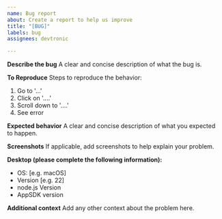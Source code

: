 ```yaml
---
name: Bug report
about: Create a report to help us improve
title: "[BUG]"
labels: bug
assignees: devtronic

---
```


**Describe the bug**
A clear and concise description of what the bug is.

**To Reproduce**
Steps to reproduce the behavior:
1. Go to '...'
2. Click on '....'
3. Scroll down to '....'
4. See error

**Expected behavior**
A clear and concise description of what you expected to happen.

**Screenshots**
If applicable, add screenshots to help explain your problem.

**Desktop (please complete the following information):**
 - OS: [e.g. macOS]
 - Version [e.g. 22]
 - node.js Version
- AppSDK version

**Additional context**
Add any other context about the problem here.
